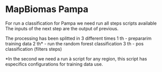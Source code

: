 # MapBiomas Pampa

For run a classification for Pampa we need run all steps scripts available
The inputs of the next step are the output of previous.

The processing has been splitted in 3 different times
1 th - prepararim training data
2 th* - run the random forest classification
3 th - pos classification (filters steps)

*In the second we need a run à script for any region, this script has especifics configurations for training data use.

